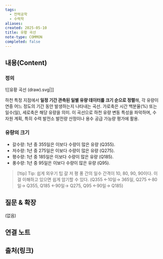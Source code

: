 ```yaml
---
tags:
  - 전력공학
  - 수력학
aliases: 
created: 2025-05-10
title: 유황 곡선
note-type: COMMON
completed: false
---
```


## 내용(Content)
### 정의
![[유황 곡선 (draw).svg|]]

하천 특정 지점에서 **일정 기간 관측된 일별 유량 데이터를 크기 순으로 정렬**해, 각 유량이 연중 어느 정도의 기간 동안 발생하는지 나타내는 곡선. 가로축은 시간 백분율(%) 또는 일수(일), 세로축은 해당 유량을 의미. 이 곡선으로 하천 유량 변동 특성을 파악하며, 수자원 계획, 특히 수력 발전소 발전량 산정이나 용수 공급 가능량 평가에 활용.

### 유량의 크기

- 갈수량: 1년 중 355일은 이보다 수량이 많은 유량 (Q355).
- 저수량: 1년 중 275일은 이보다 수량이 많은 유량 (Q275).
- 평수량: 1년 중 185일은 이보다 수량이 많은 유량 (Q185).
- 풍수량: 1년 중 95일은 이보다 수량이 많은 유량 (Q95).

>[!tip] Tip: 쉽게 외우기 팁
>갈 저 평 풍 간의 일수 간격이 10, 80, 90, 90이다. 이걸 이해하고 있으면 쉽게 암기할 수 있다.
> (Q355 ←10일→ 365일, Q275 ←80일→ Q355, Q185 ←90일→ Q275, Q95 ←90일→ Q185)


## 질문 & 확장

(없음)

## 연결 노트

## 출처(링크)

